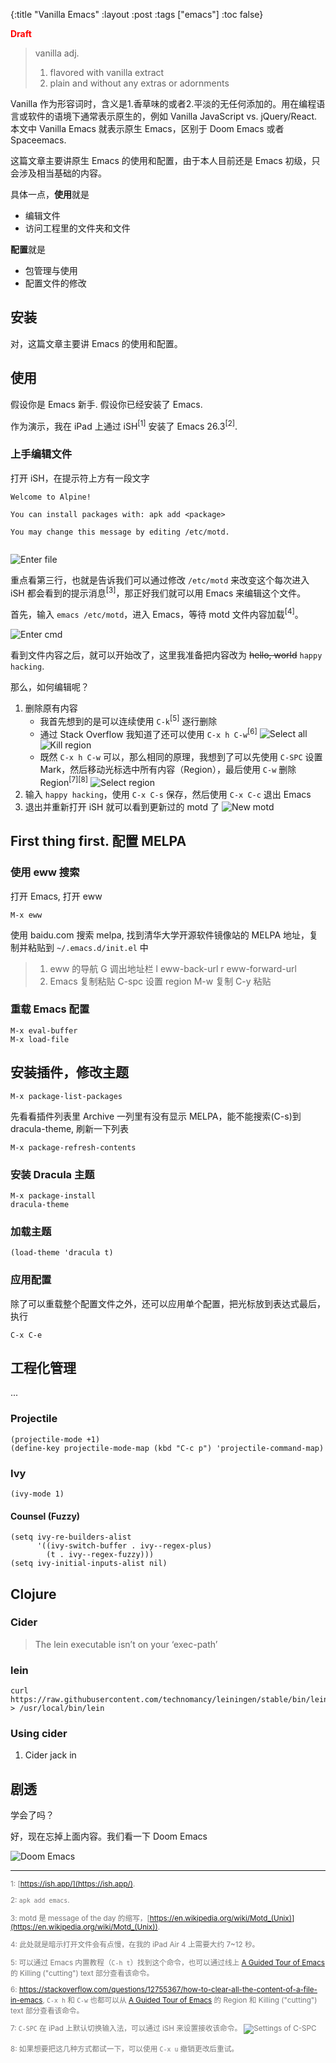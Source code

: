 {:title "Vanilla Emacs"
 :layout :post
 :tags  ["emacs"]
 :toc false}

<span style="color:red">**Draft**</span>

> vanilla adj.
> 1. flavored with vanilla extract
> 2. plain and without any extras or adornments

Vanilla 作为形容词时，含义是1.香草味的或者2.平淡的无任何添加的。用在编程语言或软件的语境下通常表示原生的，例如 Vanilla JavaScript vs. jQuery/React. 本文中 Vanilla Emacs 就表示原生 Emacs，区别于 Doom Emacs 或者 Spaceemacs.

这篇文章主要讲原生 Emacs 的使用和配置，由于本人目前还是 Emacs 初级，只会涉及相当基础的内容。

具体一点，**使用**就是

- 编辑文件
- 访问工程里的文件夹和文件

**配置**就是

- 包管理与使用
- 配置文件的修改

## 安装

对，这篇文章主要讲 Emacs 的使用和配置。

## 使用

假设你是 Emacs 新手.
假设你已经安装了 Emacs.

作为演示，我在 iPad 上通过 iSH<sup>[1]</sup> 安装了 Emacs 26.3<sup>[2]</sup>.

### 上手编辑文件

打开 iSH，在提示符上方有一段文字

```
Welcome to Alpine!

You can install packages with: apk add <package>

You may change this message by editing /etc/motd.


```

![Enter file](../../img/vanilla-emacs/2-enter-file.PNG)

重点看第三行，也就是告诉我们可以通过修改 `/etc/motd` 来改变这个每次进入 iSH 都会看到的提示消息<sup>[3]</sup>，那正好我们就可以用 Emacs 来编辑这个文件。

首先，输入 `emacs /etc/motd`，进入 Emacs，等待 motd 文件内容加载<sup>[4]</sup>。

![Enter cmd](../../img/vanilla-emacs/1-enter-cmd.PNG)

看到文件内容之后，就可以开始改了，这里我准备把内容改为 ~~hello, world~~ `happy hacking`.

那么，如何编辑呢？

1. 删除原有内容
    - 我首先想到的是可以连续使用 `C-k`<sup>[5]</sup> 逐行删除
    - 通过 Stack Overflow 我知道了还可以使用 `C-x h C-w`<sup>[6]</sup>
      ![Select all](../../img/vanilla-emacs/3-c-x-h.PNG)
      ![Kill region](../../img/vanilla-emacs/4-c-w.PNG)
    - 既然 `C-x h C-w` 可以，那么相同的原理，我想到了可以先使用 `C-SPC` 设置 Mark，然后移动光标选中所有内容（Region），最后使用 `C-w` 删除 Region<sup>[7]</sup><sup>[8]</sup>
      ![Select region](../../img/vanilla-emacs/6-c-spc-region.PNG)
2. 输入 `happy hacking`，使用 `C-x C-s` 保存，然后使用 `C-x C-c` 退出 Emacs
3. 退出并重新打开 iSH 就可以看到更新过的 motd 了
   ![New motd](../../img/vanilla-emacs/7-new-motd.PNG)

## First thing first. 配置 MELPA

### 使用 eww 搜索

打开 Emacs, 打开 eww

    M-x eww

使用 baidu.com 搜索 melpa, 找到清华大学开源软件镜像站的 MELPA 地址，复制并粘贴到 `~/.emacs.d/init.el` 中

> 1. eww 的导航
>     G    调出地址栏
>     l    eww-back-url
>     r    eww-forward-url
> 2. Emacs 复制粘贴
>     C-spc 设置 region
>     M-w   复制
>     C-y   粘贴

### 重载 Emacs 配置

    M-x eval-buffer
    M-x load-file

## 安装插件，修改主题

    M-x package-list-packages

先看看插件列表里 Archive 一列里有没有显示 MELPA，能不能搜索(C-s)到 dracula-theme, 刷新一下列表

    M-x package-refresh-contents

### 安装 Dracula 主题

    M-x package-install
    dracula-theme

### 加载主题

    (load-theme 'dracula t)

### 应用配置

除了可以重载整个配置文件之外，还可以应用单个配置，把光标放到表达式最后，执行

    C-x C-e

## 工程化管理

...

### Projectile

    (projectile-mode +1)
    (define-key projectile-mode-map (kbd "C-c p") 'projectile-command-map)

### Ivy

    (ivy-mode 1)

#### Counsel (Fuzzy)

    (setq ivy-re-builders-alist
          '((ivy-switch-buffer . ivy--regex-plus)
            (t . ivy--regex-fuzzy)))
    (setq ivy-initial-inputs-alist nil)

## Clojure

### Cider

> The lein executable isn’t on your ‘exec-path’

### lein

    curl https://raw.githubusercontent.com/technomancy/leiningen/stable/bin/lein > /usr/local/bin/lein


### Using cider

1. Cider jack in

## 剧透

学会了吗？

好，现在忘掉上面内容。我们看一下 Doom Emacs

![Doom Emacs](https://raw.githubusercontent.com/hlissner/doom-emacs/screenshots/main.png)

---

<small style="color:#777">

1: [https://ish.app/](https://ish.app/).

2: `apk add emacs`.

3: motd 是 message of the day 的缩写，[https://en.wikipedia.org/wiki/Motd_(Unix)](https://en.wikipedia.org/wiki/Motd_(Unix)).

4: 此处就是暗示打开文件会有点慢，在我的 iPad Air 4 上需要大约 7\~12 秒。

5: 可以通过 Emacs 内置教程（`C-h t`）找到这个命令，也可以通过线上 [A Guided Tour of Emacs](https://www.gnu.org/software/emacs/tour/index.html) 的 Killing ("cutting") text 部分查看该命令。

6: https://stackoverflow.com/questions/12755367/how-to-clear-all-the-content-of-a-file-in-emacs, `C-x h` 和 `C-w` 也都可以从 [A Guided Tour of Emacs](https://www.gnu.org/software/emacs/tour/index.html) 的 Region 和 Killing ("cutting") text 部分查看该命令。

7: `C-SPC` 在 iPad 上默认切换输入法，可以通过 iSH 来设置接收该命令。
   ![Settings of C-SPC](../../img/vanilla-emacs/5-settings-c-spc.PNG)

8: 如果想要把这几种方式都试一下，可以使用 `C-x u` 撤销更改后重试。
</small>
